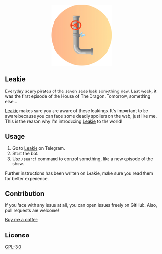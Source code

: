 <p align="center">
  <img src="assets/logo/leakie-logo.png" width="200">
</p>

## Leakie
Everyday scary pirates of the seven seas leak something new. Last week, it was the first episode of the House of The Dragon. Tomorrow, something else...

[Leakie](t.me/LeakieBot) makes sure you are aware of these leakings. It's important to be aware because you can face some deadly spoilers on the web, just like me. This is the reason why I'm introducing [Leakie](t.me/LeakieBot) to the world!

## Usage
1. Go to [Leakie](t.me/LeakieBot) on Telegram.
2. Start the bot.
3. Use `/search` command to control something, like a new episode of the show.

Further instructions has been written on Leakie, make sure you read them for better experience.

## Contribution
If you face with any issue at all, you can open issues freely on GitHub. Also, pull requests are welcome!

[Buy me a coffee](https://www.buymeacoffee.com/finch)

## License
[GPL-3.0](https://www.gnu.org/licenses/gpl-3.0.en.html)
